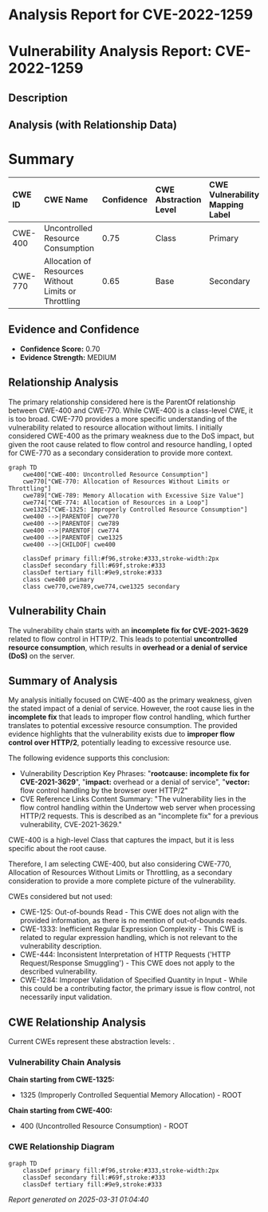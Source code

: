 # Analysis Report for CVE-2022-1259

# Vulnerability Analysis Report: CVE-2022-1259

## Description



## Analysis (with Relationship Data)

# Summary
| CWE ID  | CWE Name                                                                    | Confidence | CWE Abstraction Level | CWE Vulnerability Mapping Label | CWE-Vulnerability Mapping Notes |
| :-------- | :-------------------------------------------------------------------------- | :--------- | :---------------------- | :------------------------------ | :------------------------------ |
| CWE-400 | Uncontrolled Resource Consumption | 0.75       | Class                   | Primary                       | Discouraged                     |
| CWE-770 | Allocation of Resources Without Limits or Throttling  | 0.65       | Base                   | Secondary                      | Allowed                     |

## Evidence and Confidence

*   **Confidence Score:** 0.70
*   **Evidence Strength:** MEDIUM

## Relationship Analysis
The primary relationship considered here is the ParentOf relationship between CWE-400 and CWE-770. While CWE-400 is a class-level CWE, it is too broad. CWE-770 provides a more specific understanding of the vulnerability related to resource allocation without limits. I initially considered CWE-400 as the primary weakness due to the DoS impact, but given the root cause related to flow control and resource handling, I opted for CWE-770 as a secondary consideration to provide more context.

```mermaid
graph TD
    cwe400["CWE-400: Uncontrolled Resource Consumption"]
    cwe770["CWE-770: Allocation of Resources Without Limits or Throttling"]
    cwe789["CWE-789: Memory Allocation with Excessive Size Value"]
    cwe774["CWE-774: Allocation of Resources in a Loop"]
    cwe1325["CWE-1325: Improperly Controlled Resource Consumption"]
    cwe400 -->|PARENTOF| cwe770
    cwe400 -->|PARENTOF| cwe789
    cwe400 -->|PARENTOF| cwe774
    cwe400 -->|PARENTOF| cwe1325
    cwe400 -->|CHILDOF| cwe400
    
    classDef primary fill:#f96,stroke:#333,stroke-width:2px
    classDef secondary fill:#69f,stroke:#333
    classDef tertiary fill:#9e9,stroke:#333
    class cwe400 primary
    class cwe770,cwe789,cwe774,cwe1325 secondary
```

## Vulnerability Chain
The vulnerability chain starts with an **incomplete fix for CVE-2021-3629** related to flow control in HTTP/2. This leads to potential **uncontrolled resource consumption**, which results in **overhead or a denial of service (DoS)** on the server.

## Summary of Analysis
My analysis initially focused on CWE-400 as the primary weakness, given the stated impact of a denial of service. However, the root cause lies in the **incomplete fix** that leads to improper flow control handling, which further translates to potential excessive resource consumption. The provided evidence highlights that the vulnerability exists due to **improper flow control over HTTP/2**, potentially leading to excessive resource use.

The following evidence supports this conclusion:
- Vulnerability Description Key Phrases: "**rootcause:** **incomplete fix for CVE-2021-3629**", "**impact:** overhead or a denial of service", "**vector:** flow control handling by the browser over HTTP/2"
- CVE Reference Links Content Summary: "The vulnerability lies in the flow control handling within the Undertow web server when processing HTTP/2 requests. This is described as an "incomplete fix" for a previous vulnerability, CVE-2021-3629."

CWE-400 is a high-level Class that captures the impact, but it is less specific about the root cause.

Therefore, I am selecting CWE-400, but also considering CWE-770, Allocation of Resources Without Limits or Throttling, as a secondary consideration to provide a more complete picture of the vulnerability.

CWEs considered but not used:
- CWE-125: Out-of-bounds Read - This CWE does not align with the provided information, as there is no mention of out-of-bounds reads.
- CWE-1333: Inefficient Regular Expression Complexity - This CWE is related to regular expression handling, which is not relevant to the vulnerability description.
- CWE-444: Inconsistent Interpretation of HTTP Requests ('HTTP Request/Response Smuggling') - This CWE does not apply to the described vulnerability.
- CWE-1284: Improper Validation of Specified Quantity in Input - While this could be a contributing factor, the primary issue is flow control, not necessarily input validation.


## CWE Relationship Analysis

Current CWEs represent these abstraction levels: .


### Vulnerability Chain Analysis

**Chain starting from CWE-1325:**
- 1325 (Improperly Controlled Sequential Memory Allocation) - ROOT


**Chain starting from CWE-400:**
- 400 (Uncontrolled Resource Consumption) - ROOT



### CWE Relationship Diagram

```mermaid
graph TD
    classDef primary fill:#f96,stroke:#333,stroke-width:2px
    classDef secondary fill:#69f,stroke:#333
    classDef tertiary fill:#9e9,stroke:#333
```



*Report generated on 2025-03-31 01:04:40*
